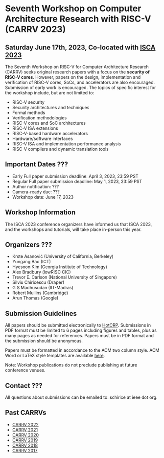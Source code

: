 # Seventh Workshop on Computer Architecture Research with RISC-V (CARRV 2023)

## Saturday June 17th, 2023, Co-located with [ISCA 2023](https://iscaconf.org/isca2023/)


The Seventh Workshop on RISC-V for Computer Architecture Research (CARRV) seeks original
research papers with a focus on the <b>security of RISC-V cores</b>. However, papers on the design, 
implementation and verification of RISC-V cores, SoCs, and accelerators are also encouraged. 
Submission of early work is encouraged. The topics of specific
interest for the workshop include, but are not limited to:

* RISC-V security
* Security architectures and techniques
* Formal methods
* Verification methodologies
* RISC-V cores and SoC architectures
* RISC-V ISA extensions
* RISC-V-based hardware accelerators
* Hardware/software interfaces
* RISC-V ISA and implementation performance analysis
* RISC-V compilers and dynamic translation tools


## Important Dates ???

* Early Full paper submission deadline: April 3, 2023, 23:59 PST
* Regular Full paper submission deadline: May 1, 2023, 23:59 PST
* Author notification: ???
* Camera-ready due: ???
* Workshop date: June 17, 2023


## Workshop Information

The ISCA 2023 conference organizers have informed us that ISCA 2023,
and the workshops and tutorials, will take place in-person this year.


## Organizers ???

* Krste Asanović (University of California, Berkeley)
* Yungang Bao (ICT)
* Hyesoon Kim (Georgia Institute of Technology)
* Alex Bradbury (lowRISC CIC)
* Trevor E. Carlson (National University of Singapore)
* Silviu Chiricescu (Draper)
* G S Madhusudan (IIT-Madras)
* Robert Mullins (Cambridge)
* Arun Thomas (Google)

## Submission Guidelines

All papers should be submitted electronically to
[HotCRP](https://carrv2023.hotcrp.com/). Submissions 
in PDF format must be limited to 6 pages including figures and tables,
plus as many pages as needed for references. Papers must be in PDF
format and the submission should be anonymous.

Papers must be formatted in accordance to the ACM two column
style. ACM Word or LaTeX style templates are available
[here](http://www.acm.org/publications/proceedings-template).

Note: Workshop publications do not preclude publishing at future
conference venues.

## Contact ???

All questions about submissions can be emailed to:
schirice at ieee dot org.

## Past CARRVs

* [CARRV 2022](https://carrv.github.io/2022/)
* [CARRV 2021](https://carrv.github.io/2021/)
* [CARRV 2020](https://carrv.github.io/2020/)
* [CARRV 2019](https://carrv.github.io/2019/)
* [CARRV 2018](https://carrv.github.io/2018/)
* [CARRV 2017](https://carrv.github.io/2017/)
